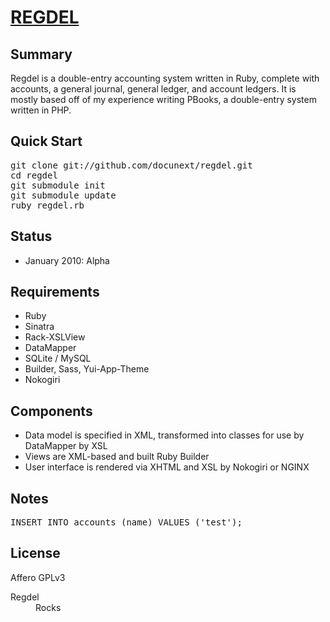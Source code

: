[REGDEL](http://www.regdel.com/)
========

Summary
-------

Regdel is a double-entry accounting system written in Ruby, complete with
accounts, a general journal, general ledger, and account ledgers. It is mostly
based off of my experience writing PBooks, a double-entry system written in PHP.

Quick Start
-----------

<pre>
git clone git://github.com/docunext/regdel.git
cd regdel
git submodule init
git submodule update
ruby regdel.rb
</pre>


Status
------

* January 2010: Alpha

Requirements
------------

* Ruby
* Sinatra
* Rack-XSLView
* DataMapper
* SQLite / MySQL
* Builder, Sass, Yui-App-Theme
* Nokogiri


Components
----------

* Data model is specified in XML, transformed into classes for use by DataMapper
by XSL
* Views are XML-based and built Ruby Builder
* User interface is rendered via XHTML and XSL by Nokogiri or NGINX


Notes
-----

<pre>
INSERT INTO accounts (name) VALUES ('test');
</pre>


License
-------

Affero GPLv3


<dl>
  <dt>Regdel</dt><dd>Rocks</dd>
</dl>
